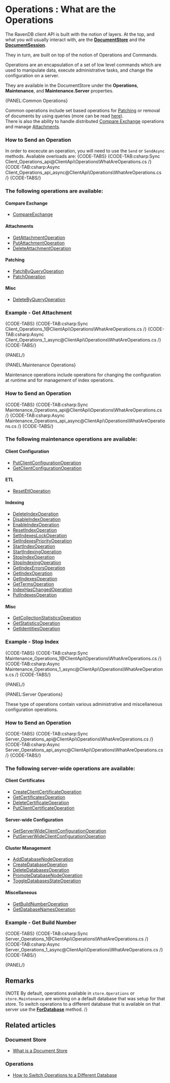 # Operations : What are the Operations

The RavenDB client API is built with the notion of layers. At the top, and what you will usually interact with, are the **[DocumentStore](../../client-api/what-is-a-document-store)** and the **[DocumentSession](../../client-api/session/what-is-a-session-and-how-does-it-work)**.

They in turn, are built on top of the notion of Operations and Commands.

Operations are an encapsulation of a set of low level commands which are used to manipulate data, execute administrative tasks, and change the configuration on a server.  

They are available in the DocumentStore under the **Operations**, **Maintenance**, and **Maintenance.Server** properties.

{PANEL:Common Operations}

Common operations include set based operations for [Patching](../../client-api/operations/patching/set-based) or removal of documents by using queries (more can be read [here](../../client-api/operations/delete-by-query)).  
There is also the ability to handle distributed [Compare Exchange](../../client-api/operations/compare-exchange/overview) operations and manage [Attachments](../../client-api/operations/attachments/get-attachment).

### How to Send an Operation

In order to excecute an operation, you will need to use the `Send` or `SendAsync` methods. Avaliable overloads are:
{CODE-TABS}
{CODE-TAB:csharp:Sync Client_Operations_api@ClientApi\Operations\WhatAreOperations.cs /}
{CODE-TAB:csharp:Async Client_Operations_api_async@ClientApi\Operations\WhatAreOperations.cs /}
{CODE-TABS/}

### The following operations are available:

#### Compare Exchange

* [CompareExchange](../../client-api/operations/compare-exchange/overview)   

#### Attachments

* [GetAttachmentOperation](../../client-api/operations/attachments/get-attachment)
* [PutAttachmentOperation](../../client-api/operations/attachments/put-attachment)
* [DeleteAttachmentOperation](../../client-api/operations/attachments/delete-attachment)

#### Patching

* [PatchByQueryOperation](../../client-api/operations/patching/set-based)   
* [PatchOperation](../../client-api/operations/patching/single-document)   

#### Misc

* [DeleteByQueryOperation](../../client-api/operations/delete-by-query)   

### Example - Get Attachment

{CODE-TABS}
{CODE-TAB:csharp:Sync Client_Operations_1@ClientApi\Operations\WhatAreOperations.cs /}
{CODE-TAB:csharp:Async Client_Operations_1_async@ClientApi\Operations\WhatAreOperations.cs /}
{CODE-TABS/}

{PANEL/}

{PANEL:Maintenance Operations}

Maintenance operations include operations for changing the configuration at runtime and for management of index operations.

### How to Send an Operation

{CODE-TABS}
{CODE-TAB:csharp:Sync Maintenance_Operations_api@ClientApi\Operations\WhatAreOperations.cs /}
{CODE-TAB:csharp:Async Maintenance_Operations_api_async@ClientApi\Operations\WhatAreOperations.cs /}
{CODE-TABS/}

### The following maintenance operations are available:

#### Client Configuration

* [PutClientConfigurationOperation](../../client-api/operations/maintenance/configuration/put-client-configuration)   
* [GetClientConfigurationOperation](../../client-api/operations/maintenance/configuration/get-client-configuration)   

#### ETL

* [ResetEtlOperation](../../client-api/operations/maintenance/etl/reset-etl)

#### Indexing

* [DeleteIndexOperation](../../client-api/operations/maintenance/indexes/delete-index)   
* [DisableIndexOperation](../../client-api/operations/maintenance/indexes/disable-index)   
* [EnableIndexOperation](../../client-api/operations/maintenance/indexes/enable-index)   
* [ResetIndexOperation](../../client-api/operations/maintenance/indexes/reset-index)   
* [SetIndexesLockOperation](../../client-api/operations/maintenance/indexes/set-indexes-lock)   
* [SetIndexesPriorityOperation](../../client-api/operations/maintenance/indexes/set-indexes-priority)   
* [StartIndexOperation](../../client-api/operations/maintenance/indexes/start-index)   
* [StartIndexingOperation](../../client-api/operations/maintenance/indexes/start-indexing)   
* [StopIndexOperation](../../client-api/operations/maintenance/indexes/stop-index)   
* [StopIndexingOperation](../../client-api/operations/maintenance/indexes/stop-indexing)   
* [GetIndexErrorsOperation](../../client-api/operations/maintenance/indexes/get-index-errors)   
* [GetIndexOperation](../../client-api/operations/maintenance/indexes/get-index)   
* [GetIndexesOperation](../../client-api/operations/maintenance/indexes/get-indexes)   
* [GetTermsOperation](../../client-api/operations/maintenance/indexes/get-terms)   
* [IndexHasChangedOperation](../../client-api/operations/maintenance/indexes/index-has-changed)   
* [PutIndexesOperation](../../client-api/operations/maintenance/indexes/put-indexes)   

#### Misc

* [GetCollectionStatisticsOperation](../../client-api/operations/maintenance/get-collection-statistics)   
* [GetStatisticsOperation](../../client-api/operations/maintenance/get-statistics)     
* [GetIdentitiesOperation](../../client-api/operations/maintenance/identities/get-identities)   

### Example - Stop Index

{CODE-TABS}
{CODE-TAB:csharp:Sync Maintenance_Operations_1@ClientApi\Operations\WhatAreOperations.cs /}
{CODE-TAB:csharp:Async Maintenance_Operations_1_async@ClientApi\Operations\WhatAreOperations.cs /}
{CODE-TABS/}

{PANEL/}

{PANEL:Server Operations}

These type of operations contain various administrative and miscellaneous configuration operations.

### How to Send an Operation

{CODE-TABS}
{CODE-TAB:csharp:Sync Server_Operations_api@ClientApi\Operations\WhatAreOperations.cs /}
{CODE-TAB:csharp:Async Server_Operations_api_async@ClientApi\Operations\WhatAreOperations.cs /}
{CODE-TABS/}

### The following server-wide operations are available:

#### Client Certificates

* [CreateClientCertificateOperation](../../client-api/operations/server-wide/certificates/create-client-certificate)   
* [GetCertificatesOperation](../../client-api/operations/server-wide/certificates/get-certificates)   
* [DeleteCertificateOperation](../../client-api/operations/server-wide/certificates/delete-certificate)   
* [PutClientCertificateOperation](../../client-api/operations/server-wide/certificates/put-client-certificate)   

#### Server-wide Configuration

* [GetServerWideClientConfigurationOperation](../../client-api/operations/server-wide/configuration/get-serverwide-client-configuration)   
* [PutServerWideClientConfigurationOperation](../../client-api/operations/server-wide/configuration/put-serverwide-client-configuration)   

#### Cluster Management

* [AddDatabaseNodeOperation](../../client-api/operations/server-wide/add-database-node)   
* [CreateDatabaseOperation](../../client-api/operations/server-wide/create-database)   
* [DeleteDatabasesOperation](../../client-api/operations/server-wide/delete-database)   
* [PromoteDatabaseNodeOperation](../../client-api/operations/server-wide/promote-database-node)   
* [ToggleDatabasesStateOperation](../../client-api/operations/server-wide/toggle-databases-state)   

#### Miscellaneous

* [GetBuildNumberOperation](../../client-api/operations/server-wide/get-build-number)   
* [GetDatabaseNamesOperation](../../client-api/operations/server-wide/get-database-names)   

### Example - Get Build Number

{CODE-TABS}
{CODE-TAB:csharp:Sync Server_Operations_1@ClientApi\Operations\WhatAreOperations.cs /}
{CODE-TAB:csharp:Async Server_Operations_1_async@ClientApi\Operations\WhatAreOperations.cs /}
{CODE-TABS/}

{PANEL/}

## Remarks

{NOTE By default, operations available in `store.Operations` or `store.Maintenance` are working on a default database that was setup for that store. To switch operations to a different database that is available on that server use the **[ForDatabase](../../client-api/operations/how-to/switch-operations-to-a-different-database)** method. /}

## Related articles

### Document Store

- [What is a Document Store](../../client-api/what-is-a-document-store)

### Operations

- [How to Switch Operations to a Different Database](../../client-api/operations/how-to/switch-operations-to-a-different-database)
